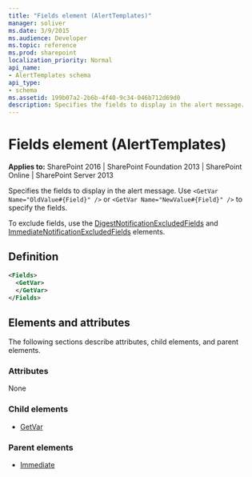 ```yaml
---
title: "Fields element (AlertTemplates)"
manager: soliver
ms.date: 3/9/2015
ms.audience: Developer
ms.topic: reference
ms.prod: sharepoint
localization_priority: Normal
api_name:
- AlertTemplates schema
api_type:
- schema
ms.assetid: 199b07a2-2b6b-4f40-9c34-046b712d69d0
description: Specifies the fields to display in the alert message.
---
```


# Fields element (AlertTemplates)

**Applies to:** SharePoint 2016 | SharePoint Foundation 2013 | SharePoint Online | SharePoint Server 2013
  
Specifies the fields to display in the alert message. Use `<GetVar Name="OldValue#{Field}" />` or  `<GetVar Name="NewValue#{Field}" />` to specify the fields. 

To exclude fields, use the [DigestNotificationExcludedFields](digestnotificationexcludedfields-element-alerttemplates.md) and [ImmediateNotificationExcludedFields](immediatenotificationexcludedfields-element-alerttemplates.md) elements. 

## Definition

```XML
<Fields>
  <GetVar>
  </GetVar>
</Fields>
```

## Elements and attributes

The following sections describe attributes, child elements, and parent elements.

### Attributes

None
   
### Child elements

- [GetVar](getvar-element-view.md)
   
### Parent elements

- [Immediate](immediate-element-alerttemplates.md)
   

